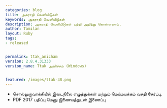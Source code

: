 ```yaml
---
categories: blog
title: அகராதி வெளியிடுகள்
keywords: அகராதி வெளியிடுகள்
description: அகராதி வெளியிடுகள் பற்றி அறிந்து கொள்ளலாம்.
author: Tamilan
layout: Ruby
tags: 
- released


permalink: ttak_anicham
version: 2.8.4.31333
version_name: Ttak அனிச்சம் (Windows)


featured: /images/ttak-48.png
---
```


- சொல்லுருவாக்கியில் இடைநிலை எழுத்துக்கள் மற்றும் மெய்மயக்கம் வசதி சேர்ப்பு.
- PDF 2017 பதிப்பு மெனு இணையத்துடன் இணைப்பு
